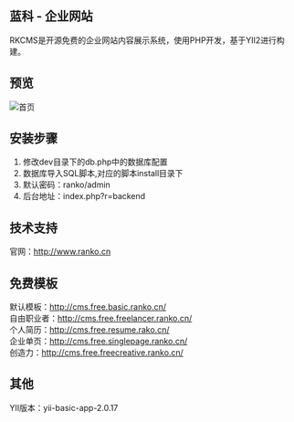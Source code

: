 ## 蓝科 - 企业网站  
RKCMS是开源免费的企业网站内容展示系统，使用PHP开发，基于YII2进行构建。

## 预览
![首页](http://backend.ranko.cn/uploads/file/cms.png)

## 安装步骤
1. 修改dev目录下的db.php中的数据库配置
2. 数据库导入SQL脚本,对应的脚本install目录下  
3. 默认密码：ranko/admin
4. 后台地址：index.php?r=backend   

## 技术支持
官网：http://www.ranko.cn  

## 免费模板
默认模板：http://cms.free.basic.ranko.cn/  
自由职业者：http://cms.free.freelancer.ranko.cn/  
个人简历：http://cms.free.resume.rako.cn/  
企业单页：http://cms.free.singlepage.ranko.cn/   
创造力：http://cms.free.freecreative.ranko.cn/ 

## 其他
YII版本：yii-basic-app-2.0.17

